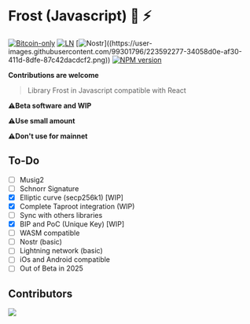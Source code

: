 # Frost (Javascript) 🔑 ⚡

[![Bitcoin-only](https://img.shields.io/badge/bitcoin-only-FF9900?logo=bitcoin)](https://twentyone.world)
[![LN](https://img.shields.io/badge/lightning-792EE5?logo=lightning)](https://mempool.space/lightning)
[![Nostr](https://img.shields.io/badge/nostr-only-FF9900?)]((https://user-images.githubusercontent.com/99301796/223592277-34058d0e-af30-411d-8dfe-87c42dacdcf2.png))
[![NPM version](https://img.shields.io/npm/v/javascript-frost.svg)](https://npmjs.org/package/javascript-frost)

**Contributions are welcome**

>Library Frost in Javascript compatible with React

⚠️**Beta software and WIP**

⚠️**Use small amount**

⚠️**Don't use for mainnet**

## To-Do

- [ ] Musig2
- [ ] Schnorr Signature
- [x] Elliptic curve (secp256k1) [WIP]
- [x] Complete Taproot integration (WIP)
- [ ] Sync with others libraries
- [x] BIP and PoC (Unique Key) [WIP]
- [ ] WASM compatible
- [ ] Nostr (basic)
- [ ] Lightning network (basic)
- [ ] iOs and Android compatible
- [ ] Out of Beta in 2025

## Contributors

<a align="center" href="https://github.com/FrostDevKit/javascript-frost/graphs/contributors">
  <img src="https://contrib.rocks/image?repo=FrostDevKit/javascript-frost" />
</a>
